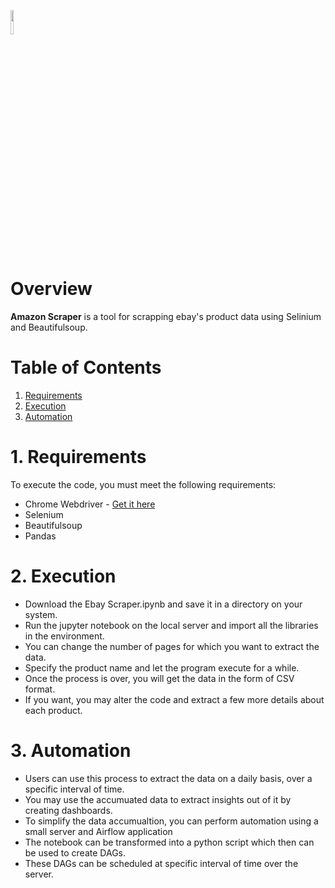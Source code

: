 <a href="https://github.com/insaid2018/automation-projects/tree/main/python-codes/ebay-scraper"><img width=10% src="https://raw.githubusercontent.com/insaid2018/automation-projects/main/python-codes/ebay-scraper/images/logo.png"></a>


# Overview
**Amazon Scraper** is a tool for scrapping ebay's product data using Selinium and Beautifulsoup.

# Table of Contents
1. [Requirements](#Section1)<br>
2. [Execution](#Section2)<br>
3. [Automation](#Section3)<br>

<a name=Section1></a>
# 1. Requirements

To execute the code, you must meet the following requirements:

- Chrome Webdriver - <a href="https://chromedriver.chromium.org/downloads">Get it here</a>
- Selenium
- Beautifulsoup
- Pandas

<a name=Section2></a>
# 2. Execution

- Download the Ebay Scraper.ipynb and save it in a directory on your system.
- Run the jupyter notebook on the local server and import all the libraries in the environment.
- You can change the number of pages for which you want to extract the data.
- Specify the product name and let the program execute for a while.
- Once the process is over, you will get the data in the form of CSV format.
- If you want, you may alter the code and extract a few more details about each product.


<a name=Section3></a>
# 3. Automation

- Users can use this process to extract the data on a daily basis, over a specific interval of time.
- You may use the accumuated data to extract insights out of it by creating dashboards.
- To simplify the data accumualtion, you can perform automation using a small server and Airflow application
- The notebook can be transformed into a python script which then can be used to create DAGs.
- These DAGs can be scheduled at specific interval of time over the server.
